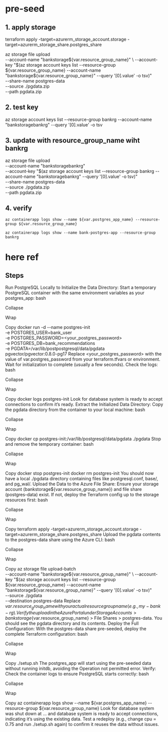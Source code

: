   
# pre-seed

## 1. apply storage
  terraform apply -target=azurerm_storage_account.storage -target=azurerm_storage_share.postgres_share

  az storage file upload \
  --account-name "bankstorage${var.resource_group_name}" \
  --account-key "$(az storage account keys list --resource-group ${var.resource_group_name} --account-name "bankstorage${var.resource_group_name}" --query '[0].value' -o tsv)" \
  --share-name postgres-data \
  --source ./pgdata.zip \
  --path pgdata.zip

## 2. test key
  az storage account keys list --resource-group bankrg --account-name "bankstoragebankrg" --query '[0].value' -o tsv

## 3. update with resource_group_name wiht bankrg
  az storage file upload \
  --account-name "bankstoragebankrg" \
  --account-key "$(az storage account keys list --resource-group bankrg --account-name "bankstoragebankrg" --query '[0].value' -o tsv)" \
  --share-name postgres-data \
  --source ./pgdata.zip \
  --path pgdata.zip

## 4. verify
    az containerapp logs show --name ${var.postgres_app_name} --resource-group ${var.resource_group_name}
  
    az containerapp logs show --name bank-postgres-app --resource-group bankrg


# here ref

## Steps
Run PostgreSQL Locally to Initialize the Data Directory:
Start a temporary PostgreSQL container with the same environment variables as your postgres_app:
bash

Collapse

Wrap

Copy
docker run -d --name postgres-init \
  -e POSTGRES_USER=bank_user \
  -e POSTGRES_PASSWORD=<your_postgres_password> \
  -e POSTGRES_DB=bank_recommendations \
  -e PGDATA=/var/lib/postpostgresql/data/pgdata \
  pgvector/pgvector:0.8.0-pg17
Replace <your_postgres_password> with the value of var.postgres_password from your terraform.tfvars or environment.
Wait for initialization to complete (usually a few seconds). Check the logs:
bash

Collapse

Wrap

Copy
docker logs postgres-init
Look for database system is ready to accept connections to confirm it’s ready.
Extract the Initialized Data Directory:
Copy the pgdata directory from the container to your local machine:
bash

Collapse

Wrap

Copy
docker cp postgres-init:/var/lib/postgresql/data/pgdata ./pgdata
Stop and remove the temporary container:
bash

Collapse

Wrap

Copy
docker stop postgres-init
docker rm postgres-init
You should now have a local ./pgdata directory containing files like postgresql.conf, base/, and pg_wal/.
Upload the Data to the Azure File Share:
Ensure your storage account (bankstorage${var.resource_group_name}) and file share (postgres-data) exist. If not, deploy the Terraform config up to the storage resources first:
bash

Collapse

Wrap

Copy
terraform apply -target=azurerm_storage_account.storage -target=azurerm_storage_share.postgres_share
Upload the pgdata contents to the postgres-data share using the Azure CLI:
bash

Collapse

Wrap

Copy
az storage file upload-batch \
  --account-name "bankstorage${var.resource_group_name}" \
  --account-key "$(az storage account keys list --resource-group ${var.resource_group_name} --account-name "bankstorage${var.resource_group_name}" --query '[0].value' -o tsv)" \
  --source ./pgdata \
  --destination postgres-data
Replace ${var.resource_group_name} with your actual resource group name (e.g., my-bank-rg).
Verify the upload in the Azure Portal under Storage Accounts > bankstorage${var.resource_group_name} > File Shares > postgres-data. You should see the pgdata directory and its contents.
Deploy the Full Configuration:
With the postgres-data share pre-seeded, deploy the complete Terraform configuration:
bash

Collapse

Wrap

Copy
./setup.sh
The postgres_app will start using the pre-seeded data without running initdb, avoiding the Operation not permitted error.
Verify:
Check the container logs to ensure PostgreSQL starts correctly:
bash

Collapse

Wrap

Copy
az containerapp logs show --name ${var.postgres_app_name} --resource-group ${var.resource_group_name}
Look for database system was shut down at ... and database system is ready to accept connections, indicating it’s using the existing data.
Test a redeploy (e.g., change cpu = 0.75 and run ./setup.sh again) to confirm it reuses the data without issues.